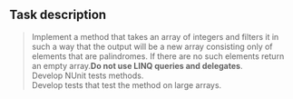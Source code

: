 ## Task description ##

> Implement a method that takes an array of integers and filters it in such a way that the output will be a new array consisting only of elements that are palindromes. If there are no such elements return an empty array.**Do not use LINQ queries and delegates**.        
> Develop NUnit tests methods.   
> Develop tests that test the method on large arrays.  
